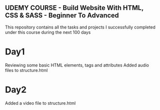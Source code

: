 ## UDEMY COURSE - Build Website With HTML, CSS & SASS - Beginner To Advanced

This repository contains all the tasks and projects I successfully completed under this course during the next 100 days
# Day1
Reviewing some basic HTML elements, tags and attributes
Added audio files to structure.html
# Day2
Added a video file to structure.html

